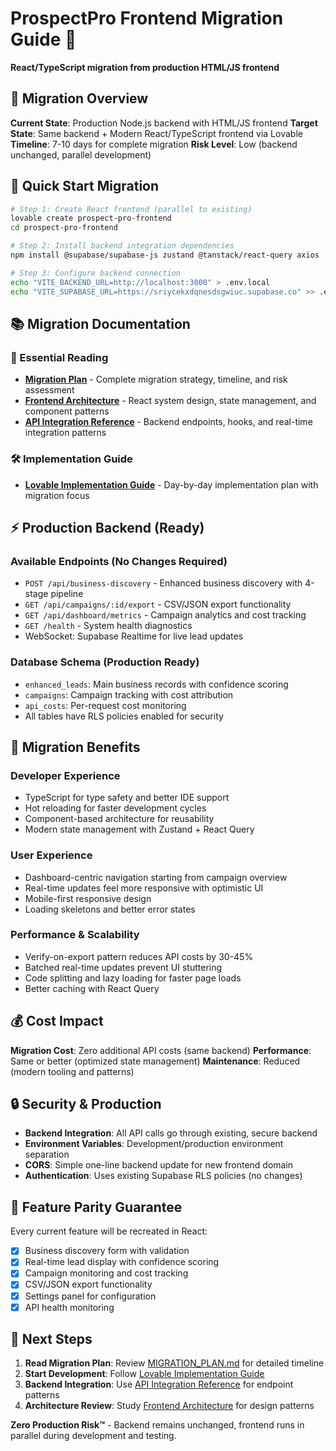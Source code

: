 # ProspectPro Frontend Migration Guide 🚀

**React/TypeScript migration from production HTML/JS frontend**

## 🎯 **Migration Overview**

**Current State**: Production Node.js backend with HTML/JS frontend
**Target State**: Same backend + Modern React/TypeScript frontend via Lovable
**Timeline**: 7-10 days for complete migration
**Risk Level**: Low (backend unchanged, parallel development)

## 🚀 **Quick Start Migration**

```bash
# Step 1: Create React frontend (parallel to existing)
lovable create prospect-pro-frontend
cd prospect-pro-frontend

# Step 2: Install backend integration dependencies
npm install @supabase/supabase-js zustand @tanstack/react-query axios

# Step 3: Configure backend connection
echo "VITE_BACKEND_URL=http://localhost:3000" > .env.local
echo "VITE_SUPABASE_URL=https://sriycekxdqnesdsgwiuc.supabase.co" >> .env.local
```

## 📚 **Migration Documentation**

### **📖 Essential Reading**

- **[Migration Plan](../roadmap/frontend/MIGRATION_PLAN.md)** - Complete migration strategy, timeline, and risk assessment
- **[Frontend Architecture](../roadmap/frontend/FRONTEND_ARCHITECTURE.md)** - React system design, state management, and component patterns
- **[API Integration Reference](../roadmap/frontend/API_INTEGRATION_REFERENCE.md)** - Backend endpoints, hooks, and real-time integration patterns

### **🛠️ Implementation Guide**

- **[Lovable Implementation Guide](../roadmap/frontend/LOVABLE_IMPLEMENTATION_GUIDE.md)** - Day-by-day implementation plan with migration focus

## ⚡ **Production Backend (Ready)**

### **Available Endpoints (No Changes Required)**

- `POST /api/business-discovery` - Enhanced business discovery with 4-stage pipeline
- `GET /api/campaigns/:id/export` - CSV/JSON export functionality
- `GET /api/dashboard/metrics` - Campaign analytics and cost tracking
- `GET /health` - System health diagnostics
- WebSocket: Supabase Realtime for live lead updates

### **Database Schema (Production Ready)**

- `enhanced_leads`: Main business records with confidence scoring
- `campaigns`: Campaign tracking with cost attribution
- `api_costs`: Per-request cost monitoring
- All tables have RLS policies enabled for security

## 🎨 **Migration Benefits**

### **Developer Experience**

- TypeScript for type safety and better IDE support
- Hot reloading for faster development cycles
- Component-based architecture for reusability
- Modern state management with Zustand + React Query

### **User Experience**

- Dashboard-centric navigation starting from campaign overview
- Real-time updates feel more responsive with optimistic UI
- Mobile-first responsive design
- Loading skeletons and better error states

### **Performance & Scalability**

- Verify-on-export pattern reduces API costs by 30-45%
- Batched real-time updates prevent UI stuttering
- Code splitting and lazy loading for faster page loads
- Better caching with React Query

## 💰 **Cost Impact**

**Migration Cost**: Zero additional API costs (same backend)
**Performance**: Same or better (optimized state management)
**Maintenance**: Reduced (modern tooling and patterns)

## 🔒 **Security & Production**

- **Backend Integration**: All API calls go through existing, secure backend
- **Environment Variables**: Development/production environment separation
- **CORS**: Simple one-line backend update for new frontend domain
- **Authentication**: Uses existing Supabase RLS policies (no changes)

## 🎯 **Feature Parity Guarantee**

Every current feature will be recreated in React:

- [x] Business discovery form with validation
- [x] Real-time lead display with confidence scoring
- [x] Campaign monitoring and cost tracking
- [x] CSV/JSON export functionality
- [x] Settings panel for configuration
- [x] API health monitoring

## 🚀 **Next Steps**

1. **Read Migration Plan**: Review [MIGRATION_PLAN.md](../roadmap/frontend/MIGRATION_PLAN.md) for detailed timeline
2. **Start Development**: Follow [Lovable Implementation Guide](../roadmap/frontend/LOVABLE_IMPLEMENTATION_GUIDE.md)
3. **Backend Integration**: Use [API Integration Reference](../roadmap/frontend/API_INTEGRATION_REFERENCE.md) for endpoint patterns
4. **Architecture Review**: Study [Frontend Architecture](../roadmap/frontend/FRONTEND_ARCHITECTURE.md) for design patterns

**Zero Production Risk™** - Backend remains unchanged, frontend runs in parallel during development and testing.
